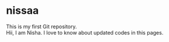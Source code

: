 # nissaa
This is my first Git repository.
<br>
Hii, I am Nisha. I love to know about updated codes in this pages.
